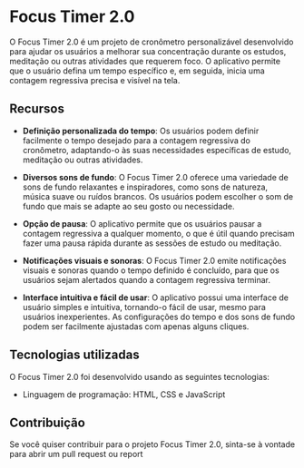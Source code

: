 # Focus Timer 2.0

O Focus Timer 2.0 é um projeto de cronômetro personalizável desenvolvido para ajudar os usuários a melhorar sua concentração durante os estudos, meditação ou outras atividades que requerem foco. O aplicativo permite que o usuário defina um tempo específico e, em seguida, inicia uma contagem regressiva precisa e visível na tela.

## Recursos

- **Definição personalizada do tempo**: Os usuários podem definir facilmente o tempo desejado para a contagem regressiva do cronômetro, adaptando-o às suas necessidades específicas de estudo, meditação ou outras atividades.

- **Diversos sons de fundo**: O Focus Timer 2.0 oferece uma variedade de sons de fundo relaxantes e inspiradores, como sons de natureza, música suave ou ruídos brancos. Os usuários podem escolher o som de fundo que mais se adapte ao seu gosto ou necessidade.

- **Opção de pausa**: O aplicativo permite que os usuários pausar a contagem regressiva a qualquer momento, o que é útil quando precisam fazer uma pausa rápida durante as sessões de estudo ou meditação.

- **Notificações visuais e sonoras**: O Focus Timer 2.0 emite notificações visuais e sonoras quando o tempo definido é concluído, para que os usuários sejam alertados quando a contagem regressiva terminar.

- **Interface intuitiva e fácil de usar**: O aplicativo possui uma interface de usuário simples e intuitiva, tornando-o fácil de usar, mesmo para usuários inexperientes. As configurações do tempo e dos sons de fundo podem ser facilmente ajustadas com apenas alguns cliques.


## Tecnologias utilizadas

O Focus Timer 2.0 foi desenvolvido usando as seguintes tecnologias:

- Linguagem de programação: HTML, CSS e JavaScript


## Contribuição

Se você quiser contribuir para o projeto Focus Timer 2.0, sinta-se à vontade para abrir um pull request ou report


